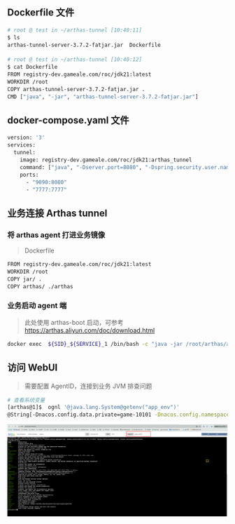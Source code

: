 

## Dockerfile 文件


```bash
# root @ test in ~/arthas-tunnel [10:40:11] 
$ ls
arthas-tunnel-server-3.7.2-fatjar.jar  Dockerfile

# root @ test in ~/arthas-tunnel [10:40:12] 
$ cat Dockerfile        
FROM registry-dev.gameale.com/roc/jdk21:latest
WORKDIR /root
COPY arthas-tunnel-server-3.7.2-fatjar.jar .
CMD ["java", "-jar", "arthas-tunnel-server-3.7.2-fatjar.jar"]

```

## docker-compose.yaml 文件


```bash
version: '3'
services:
  tunnel:
    image: registry-dev.gameale.com/roc/jdk21:arthas_tunnel
    command: ["java", "-Dserver.port=8080", "-Dspring.security.user.name=arthas", "-Dspring.security.user.password=admin", "-jar", "/root/arthas-tunnel-server-3.7.2-fatjar.jar"]
    ports:
      - "9090:8080"
      - "7777:7777"
```



## 业务连接 Arthas tunnel

### 将 arthas agent 打进业务镜像



> Dockerfile

```bash
FROM registry-dev.gameale.com/roc/jdk21:latest
WORKDIR /root
COPY jar/ .
COPY arthas/ ./arthas
```


### 业务启动 agent 端

 > 此处使用 arthas-boot 启动，可参考 https://arthas.aliyun.com/doc/download.html

```bash
docker exec  ${SID}_${SERVICE}_1 /bin/bash -c "java -jar /root/arthas/arthas-boot.jar 1 --tunnel-server 'ws://10.30.122.173:7777/ws' --agent-id ${SERVICE}-${SID} --attach-only"

```


## 访问 WebUI

> 需要配置 AgentID，连接到业务 JVM 排查问题

```bash
# 查看系统变量
[arthas@1]$  ognl '@java.lang.System@getenv("app_env")'
@String[-Dnacos.config.data.private=game-10101 -Dnacos.config.namespace=dev -Dnacos.config.host=10.30.122.173:8848 -Dnacos.config.username=nacos -Dnacos.config.password=nacos]
```

![](assets/Arthas%20tunnel/Arthas%20tunnel_image_1.png)

